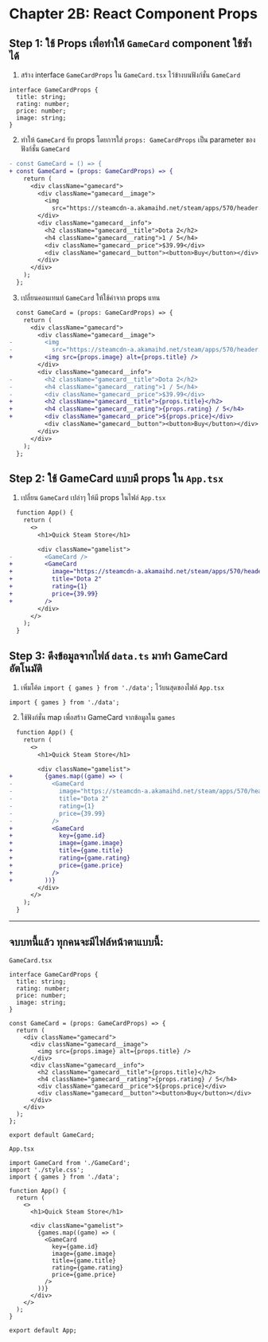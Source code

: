 # Chapter 2B: React Component Props

## Step 1: ใช้ Props เพื่อทำให้ `GameCard` component ใช้ซ้ำได้

1. สร้าง interface `GameCardProps` ใน `GameCard.tsx` ไว้ข้างบนฟังก์ชั่น `GameCard`

```tsx
interface GameCardProps {
  title: string;
  rating: number;
  price: number;
  image: string;
}
```

2. ทำให้ `GameCard` รับ props โดยการใส่ `props: GameCardProps` เป็น parameter ของฟังก์ชั่น `GameCard`

```diff
- const GameCard = () => {
+ const GameCard = (props: GameCardProps) => {
    return (
      <div className="gamecard">
        <div className="gamecard__image">
          <img
            src="https://steamcdn-a.akamaihd.net/steam/apps/570/header.jpg" alt="Dota 2" />
        </div>
        <div className="gamecard__info">
          <h2 className="gamecard__title">Dota 2</h2>
          <h4 className="gamecard__rating">1 / 5</h4>
          <div className="gamecard__price">$39.99</div>
          <div className="gamecard__button"><button>Buy</button></div>
        </div>
      </div>
    );
  };
```

3. เปลี่ยนคอนเทนท์ `GameCard` ให้ใช้ค่าจาก props แทน

```diff
  const GameCard = (props: GameCardProps) => {
    return (
      <div className="gamecard">
        <div className="gamecard__image">
-         <img
-           src="https://steamcdn-a.akamaihd.net/steam/apps/570/header.jpg" alt="Dota 2" />
+         <img src={props.image} alt={props.title} />
        </div>
        <div className="gamecard__info">
-         <h2 className="gamecard__title">Dota 2</h2>
-         <h4 className="gamecard__rating">1 / 5</h4>
-         <div className="gamecard__price">$39.99</div>
+         <h2 className="gamecard__title">{props.title}</h2>
+         <h4 className="gamecard__rating">{props.rating} / 5</h4>
+         <div className="gamecard__price">${props.price}</div>
          <div className="gamecard__button"><button>Buy</button></div>
        </div>
      </div>
    );
  };
```

## Step 2: ใช้ GameCard แบบมี props ใน `App.tsx`

1. เปลี่ยน `GameCard` เปล่าๆ ให้มี props ในไฟล์ `App.tsx`

```diff
  function App() {
    return (
      <>
        <h1>Quick Steam Store</h1>

        <div className="gamelist">
-         <GameCard />
+         <GameCard
+           image="https://steamcdn-a.akamaihd.net/steam/apps/570/header.jpg"
+           title="Dota 2"
+           rating={1}
+           price={39.99}
+         />
        </div>
      </>
    );
  }
```

## Step 3: ดึงข้อมูลจากไฟล์ `data.ts` มาทำ GameCard อัตโนมัติ

1. เพิ่มโค้ด `import { games } from './data';` ไว้บนสุดของไฟล์ `App.tsx`

```tsx
import { games } from './data';
```

2. ใช้ฟังก์ชั่น map เพื่อสร้าง GameCard จากข้อมูลใน `games`

```diff
  function App() {
    return (
      <>
        <h1>Quick Steam Store</h1>

        <div className="gamelist">
+         {games.map((game) => (
-           <GameCard
-             image="https://steamcdn-a.akamaihd.net/steam/apps/570/header.jpg"
-             title="Dota 2"
-             rating={1}
-             price={39.99}
-           />
+           <GameCard
+             key={game.id}
+             image={game.image}
+             title={game.title}
+             rating={game.rating}
+             price={game.price}
+           />
+         ))}
        </div>
      </>
    );
  }
```

---

## จบบทนี้แล้ว ทุกคนจะมีไฟล์หน้าตาแบบนี้:

`GameCard.tsx`

```tsx
interface GameCardProps {
  title: string;
  rating: number;
  price: number;
  image: string;
}

const GameCard = (props: GameCardProps) => {
  return (
    <div className="gamecard">
      <div className="gamecard__image">
        <img src={props.image} alt={props.title} />
      </div>
      <div className="gamecard__info">
        <h2 className="gamecard__title">{props.title}</h2>
        <h4 className="gamecard__rating">{props.rating} / 5</h4>
        <div className="gamecard__price">${props.price}</div>
        <div className="gamecard__button"><button>Buy</button></div>
      </div>
    </div>
  );
};

export default GameCard;
```

`App.tsx`

```tsx
import GameCard from './GameCard';
import './style.css';
import { games } from './data';

function App() {
  return (
    <>
      <h1>Quick Steam Store</h1>

      <div className="gamelist">
        {games.map((game) => (
          <GameCard
            key={game.id}
            image={game.image}
            title={game.title}
            rating={game.rating}
            price={game.price}
          />
        ))}
      </div>
    </>
  );
}

export default App;
```
